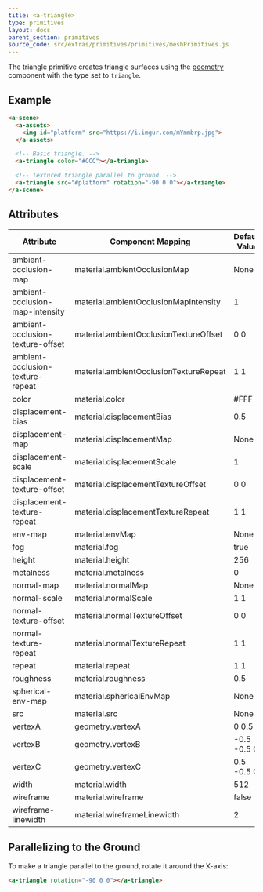 ```yaml
---
title: <a-triangle>
type: primitives
layout: docs
parent_section: primitives
source_code: src/extras/primitives/primitives/meshPrimitives.js
---
```


The triangle primitive creates triangle surfaces using the [geometry][geometry]
component with the type set to `triangle`.

## Example

```html
<a-scene>
  <a-assets>
    <img id="platform" src="https://i.imgur.com/mYmmbrp.jpg">
  </a-assets>

  <!-- Basic triangle. -->
  <a-triangle color="#CCC"></a-triangle>

  <!-- Textured triangle parallel to ground. -->
  <a-triangle src="#platform" rotation="-90 0 0"></a-triangle>
</a-scene>
```

## Attributes

| Attribute                        | Component Mapping                      | Default Value |
| --------                         | -----------------                      | ------------- |
| ambient-occlusion-map            | material.ambientOcclusionMap           | None          |
| ambient-occlusion-map-intensity  | material.ambientOcclusionMapIntensity  | 1             |
| ambient-occlusion-texture-offset | material.ambientOcclusionTextureOffset | 0 0           |
| ambient-occlusion-texture-repeat | material.ambientOcclusionTextureRepeat | 1 1           |
| color                            | material.color                         | #FFF          |
| displacement-bias                | material.displacementBias              | 0.5           |
| displacement-map                 | material.displacementMap               | None          |
| displacement-scale               | material.displacementScale             | 1             |
| displacement-texture-offset      | material.displacementTextureOffset     | 0 0           |
| displacement-texture-repeat      | material.displacementTextureRepeat     | 1 1           |
| env-map                          | material.envMap                        | None          |
| fog                              | material.fog                           | true          |
| height                           | material.height                        | 256           |
| metalness                        | material.metalness                     | 0             |
| normal-map                       | material.normalMap                     | None          |
| normal-scale                     | material.normalScale                   | 1 1           |
| normal-texture-offset            | material.normalTextureOffset           | 0 0           |
| normal-texture-repeat            | material.normalTextureRepeat           | 1 1           |
| repeat                           | material.repeat                        | 1 1           |
| roughness                        | material.roughness                     | 0.5           |
| spherical-env-map                | material.sphericalEnvMap               | None          |
| src                              | material.src                           | None          |
| vertexA                          | geometry.vertexA                       |    0  0.5 0   |
| vertexB                          | geometry.vertexB                       | -0.5 -0.5 0   |
| vertexC                          | geometry.vertexC                       |  0.5 -0.5 0   |
| width                            | material.width                         | 512           |
| wireframe                        | material.wireframe                     | false         |
| wireframe-linewidth              | material.wireframeLinewidth            | 2             |

## Parallelizing to the Ground

To make a triangle parallel to the ground, rotate it around the X-axis:

```html
<a-triangle rotation="-90 0 0"></a-triangle>
```

[geometry]: ../components/geometry.md

